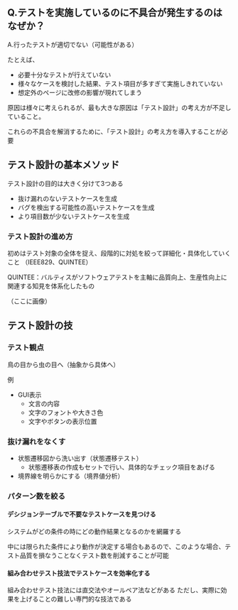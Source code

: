 
## Q.テストを実施しているのに不具合が発生するのはなぜか？

A.行ったテストが適切でない（可能性がある）

たとえば、
- 必要十分なテストが行えていない
- 様々なケースを検討した結果、テスト項目が多すぎて実施しきれていない
- 想定外のページに改修の影響が現れてしまう

原因は様々に考えられるが、最も大きな原因は「テスト設計」の考え方が不足していること。

これらの不具合を解消するために、「テスト設計」の考え方を導入することが必要


## テスト設計の基本メソッド

テスト設計の目的は大きく分けて3つある

- 抜け漏れのないテストケースを生成
- バグを検出する可能性の高いテストケースを生成
- より項目数が少ないテストケースを生成

### テスト設計の進め方

初めはテスト対象の全体を捉え、段階的に対処を絞って詳細化・具体化していくこと
（IEEE829、QUINTEE）

QUINTEE：バルティスがソフトウェアテストを主軸に品質向上、生産性向上に関連する知見を体系化したもの

（ここに画像）


## テスト設計の技
### テスト観点

鳥の目から虫の目へ（抽象から具体へ）

例
- GUI表示
  - 文言の内容
  - 文字のフォントや大きさ色
  - 文字やボタンの表示位置

### 抜け漏れをなくす

- 状態遷移図から洗い出す（状態遷移テスト）
  - 状態遷移表の作成もセットで行い、具体的なチェック項目をあげる
- 境界線を明らかにする（境界値分析）


### パターン数を絞る

#### デシジョンテーブルで不要なテストケースを見つける

システムがどの条件の時にどの動作結果となるのかを網羅する

中には限られた条件により動作が決定する場合もあるので、このような場合、テスト品質を損なうことなくテスト数を削減することが可能

#### 組み合わせテスト技法でテストケースを効率化する

組み合わせテスト技法には直交法やオールペア法などがある
ただし、実際に効果を上げることの難しい専門的な技法である






